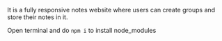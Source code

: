 It is a fully responsive notes website where users can create groups and store their notes in it.

Open terminal and do `npm i` to install node_modules
